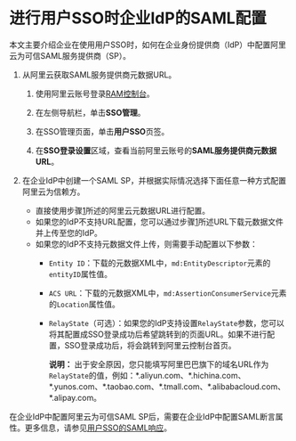 # 进行用户SSO时企业IdP的SAML配置

本文主要介绍企业在使用用户SSO时，如何在企业身份提供商（IdP）中配置阿里云为可信SAML服务提供商（SP）。

1.  从阿里云获取SAML服务提供商元数据URL。

    1.  使用阿里云账号登录[RAM控制台](https://ram.console.aliyun.com/)。

    2.  在左侧导航栏，单击**SSO管理**。

    3.  在SSO管理页面，单击**用户SSO**页签。

    4.  在**SSO登录设置**区域，查看当前阿里云账号的**SAML服务提供商元数据URL**。

2.  在企业IdP中创建一个SAML SP，并根据实际情况选择下面任意一种方式配置阿里云为信赖方。

    -   直接使用步骤[1](#step_45v_415_rxu)所述的阿里云元数据URL进行配置。
    -   如果您的IdP不支持URL配置，您可以通过步骤[1](#step_45v_415_rxu)所述URL下载元数据文件并上传至您的IdP。
    -   如果您的IdP不支持元数据文件上传，则需要手动配置以下参数：
        -   `Entity ID`：下载的元数据XML中，`md:EntityDescriptor`元素的`entityID`属性值。
        -   `ACS URL`：下载的元数据XML中，`md:AssertionConsumerService`元素的`Location`属性值。
        -   `RelayState`（可选）：如果您的IdP支持设置`RelayState`参数，您可以将其配置成SSO登录成功后希望跳转到的页面URL。如果不进行配置，SSO登录成功后，将会跳转到阿里云控制台首页。

            **说明：** 出于安全原因，您只能填写阿里巴巴旗下的域名URL作为`RelayState`的值，例如：\*.aliyun.com、\*.hichina.com、\*.yunos.com、\*.taobao.com、\*.tmall.com、\*.alibabacloud.com、\*.alipay.com。


在企业IdP中配置阿里云为可信SAML SP后，需要在企业IdP中配置SAML断言属性。更多信息，请参见[用户SSO的SAML响应](/intl.zh-CN/单点登录管理（SSO）/用户SSO/用户SSO的SAML响应.md)。

